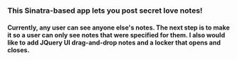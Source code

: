 ### This Sinatra-based app lets you post secret love notes!
#### Currently, any user can see anyone else's notes. The next step is to make it so a user can only see notes that were specified for them. I also would like to add JQuery UI drag-and-drop notes and a locker that opens and closes.
